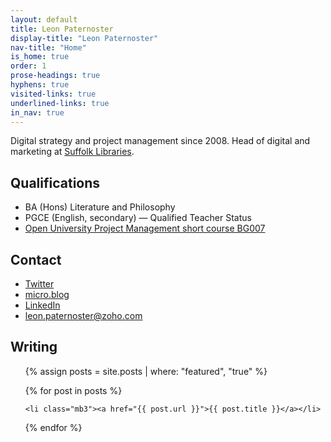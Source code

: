 ```yaml
---
layout: default
title: Leon Paternoster
display-title: "Leon Paternoster"
nav-title: "Home"
is_home: true
order: 1
prose-headings: true
hyphens: true
visited-links: true
underlined-links: true
in_nav: true
---
```


Digital strategy and project management since 2008. Head of digital and marketing at [Suffolk Libraries](https://www.suffolklibraries.co.uk).

## Qualifications

- BA (Hons) Literature and Philosophy
- PGCE (English, secondary) — Qualified Teacher Status
- [Open University Project Management short course BG007](https://www.open.ac.uk/courses/short-courses/bg007)

## Contact

- [Twitter](https://mobile.twitter.com/leonpaternoster/)
- [micro.blog](https://micro.blog/leonp/)
- [LinkedIn](https://uk.linkedin.com/in/leonpaternoster)
- leon.paternoster@zoho.com

## Writing

<ul class="mv3 pa0 list">

{% assign posts = site.posts | where: "featured", "true" %}

{% for post in posts %}

    <li class="mb3"><a href="{{ post.url }}">{{ post.title }}</a></li>

{% endfor %}

</ul>
